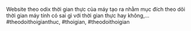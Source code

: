 Website theo odix thời gian thực của máy tạo ra nhằm mục đích theo dõi thời gian máy tính có sai gì với thời gian thực hay không,...
#theodoithoigianthuc, #thoigian, #theodoithoigian
